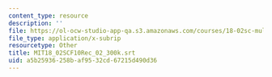 ```yaml
---
content_type: resource
description: ''
file: https://ol-ocw-studio-app-qa.s3.amazonaws.com/courses/18-02sc-multivariable-calculus-fall-2010/a5b25936258baf9532cd67215d490d36_MIT18_02SCF10Rec_02_300k.srt
file_type: application/x-subrip
resourcetype: Other
title: MIT18_02SCF10Rec_02_300k.srt
uid: a5b25936-258b-af95-32cd-67215d490d36
---
```

